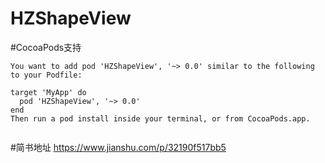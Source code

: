 # HZShapeView

#CocoaPods支持
```
You want to add pod 'HZShapeView', '~> 0.0' similar to the following to your Podfile:

target 'MyApp' do
  pod 'HZShapeView', '~> 0.0'
end
Then run a pod install inside your terminal, or from CocoaPods.app.


```

#简书地址
https://www.jianshu.com/p/32190f517bb5
